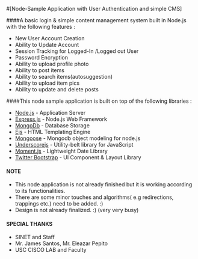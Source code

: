 #[Node-Sample Application with User Authentication and simple CMS]

####A basic login & simple content management system built in Node.js with the following features :

* New User Account Creation
* Ability to Update  Account
* Session Tracking for Logged-In /Logged out User
* Password Encryption
* Ability to upload profile photo
* Ability to post items
* Ability to search items(autosuggestion)
* Ability to upload item pics
* Ability to update and delete posts


####This node sample application is built on top of the following libraries :

* [Node.js](http://nodejs.org/) - Application Server
* [Express.js](http://expressjs.com/) - Node.js Web Framework
* [MongoDb](http://www.mongodb.org/) - Database Storage
* [Ejs](https://github.com/visionmedia/ejs) - HTML Templating Engine
* [Mongoose](http://mongoosejs.com/) - Mongodb object modeling for node.js
* [Underscorejs](http://underscorejs.org/) -  Utility-belt library for JavaScript
* [Moment.js](http://momentjs.com/) - Lightweight Date Library
* [Twitter Bootstrap](http://twitter.github.com/bootstrap/) - UI Component & Layout Library


#### NOTE

* This node application  is not already finished but it is working according to its functionalities.
* There are some minor touches and algorithms( e.g redirections, trappings etc.) need to be added. :)
* Design is not already finalized. :) (very very busy)


#### SPECIAL THANKS

* SINET and Staff
* Mr. James  Santos, Mr. Eleazar Pepito
* USC CISCO LAB and Faculty


